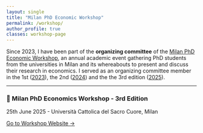 ```yaml
---
layout: single
title: "Milan PhD Economic Workshop"
permalink: /workshop/
author_profile: true
classes: workshop-page
---
```

Since 2023, I have been part of the **organizing committee** of the [Milan PhD Economic Workshop](https://sites.google.com/view/milanphdeconworkshop/home), an annual academic event gathering PhD students from the universities in Milan and its whereabouts to present and discuss their research in economics.
I served as an organizing committee member in the 1st ([2023](https://sites.google.com/view/milanphdeconworkshop/past-events/2023-workshop-unimi)), the 2nd ([2024](https://sites.google.com/view/milanphdeconworkshop/past-events/2024-workshop-unimib))
and the the 3rd edition ([2025](https://sites.google.com/d/1gpePywgspacInEXpqUsC2Qa28IrfpBbt/p/1y-5-bRkws9ROPynAwwITAcsEX_cZ5a6T/edit?pli=1)).


---

### 🔗 Milan PhD Economics Workshop - 3rd Edition <br>
25th June 2025 - Università Cattolica del Sacro Cuore, Milan

<a href="https://sites.google.com/view/milanphdeconworkshop/home"
   target="_blank"
   class="button-link">
   Go to Workshop Website →
</a>

